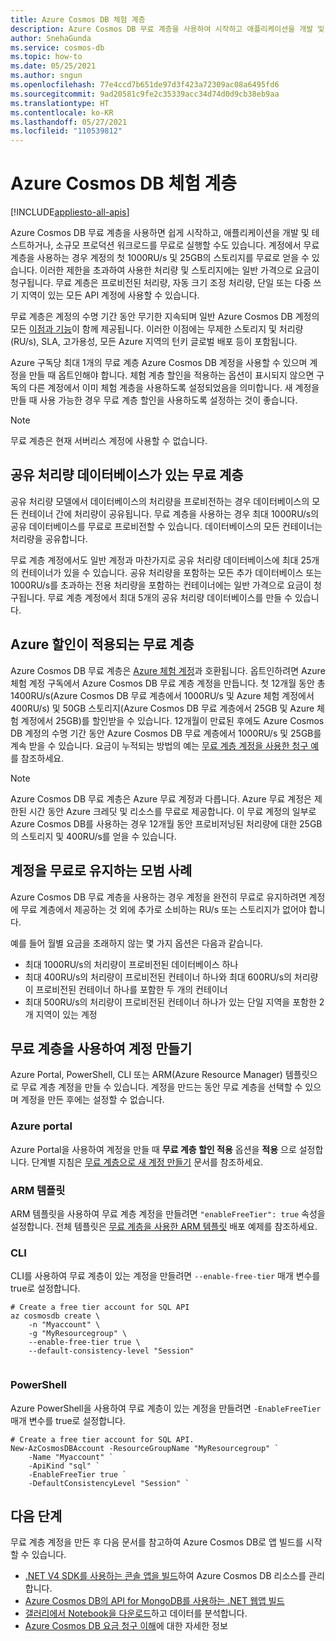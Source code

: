 ```yaml
---
title: Azure Cosmos DB 체험 계층
description: Azure Cosmos DB 무료 계층을 사용하여 시작하고 애플리케이션을 개발 및 테스트합니다. 무료 계층을 사용하는 경우 계정의 첫 1000RU/s 및 25GB의 스토리지를 무료로 얻을 수 있습니다.
author: SnehaGunda
ms.service: cosmos-db
ms.topic: how-to
ms.date: 05/25/2021
ms.author: sngun
ms.openlocfilehash: 77e4ccd7b651de97d3f423a72309ac08a6495fd6
ms.sourcegitcommit: 9ad20581c9fe2c35339acc34d74d0d9cb38eb9aa
ms.translationtype: HT
ms.contentlocale: ko-KR
ms.lasthandoff: 05/27/2021
ms.locfileid: "110539812"
---
```

# <a name="azure-cosmos-db-free-tier"></a>Azure Cosmos DB 체험 계층 
[!INCLUDE[appliesto-all-apis](includes/appliesto-all-apis.md)]

Azure Cosmos DB 무료 계층을 사용하면 쉽게 시작하고, 애플리케이션을 개발 및 테스트하거나, 소규모 프로덕션 워크로드를 무료로 실행할 수도 있습니다. 계정에서 무료 계층을 사용하는 경우 계정의 첫 1000RU/s 및 25GB의 스토리지를 무료로 얻을 수 있습니다. 이러한 제한을 초과하여 사용한 처리량 및 스토리지에는 일반 가격으로 요금이 청구됩니다. 무료 계층은 프로비전된 처리량, 자동 크기 조정 처리량, 단일 또는 다중 쓰기 지역이 있는 모든 API 계정에 사용할 수 있습니다.

무료 계층은 계정의 수명 기간 동안 무기한 지속되며 일반 Azure Cosmos DB 계정의 모든 [이점과 기능](introduction.md#key-benefits)이 함께 제공됩니다. 이러한 이점에는 무제한 스토리지 및 처리량(RU/s), SLA, 고가용성, 모든 Azure 지역의 턴키 글로벌 배포 등이 포함됩니다.

Azure 구독당 최대 1개의 무료 계층 Azure Cosmos DB 계정을 사용할 수 있으며 계정을 만들 때 옵트인해야 합니다. 체험 계층 할인을 적용하는 옵션이 표시되지 않으면 구독의 다른 계정에서 이미 체험 계층을 사용하도록 설정되었음을 의미합니다. 새 계정을 만들 때 사용 가능한 경우 무료 계층 할인을 사용하도록 설정하는 것이 좋습니다.

> [!NOTE]
> 무료 계층은 현재 서버리스 계정에 사용할 수 없습니다.

## <a name="free-tier-with-shared-throughput-database"></a>공유 처리량 데이터베이스가 있는 무료 계층

공유 처리량 모델에서 데이터베이스의 처리량을 프로비전하는 경우 데이터베이스의 모든 컨테이너 간에 처리량이 공유됩니다. 무료 계층을 사용하는 경우 최대 1000RU/s의 공유 데이터베이스를 무료로 프로비전할 수 있습니다. 데이터베이스의 모든 컨테이너는 처리량을 공유합니다. 

무료 계층 계정에서도 일반 계정과 마찬가지로 공유 처리량 데이터베이스에 최대 25개의 컨테이너가 있을 수 있습니다. 공유 처리량을 포함하는 모든 추가 데이터베이스 또는 1000RU/s를 초과하는 전용 처리량을 포함하는 컨테이너에는 일반 가격으로 요금이 청구됩니다. 무료 계층 계정에서 최대 5개의 공유 처리량 데이터베이스를 만들 수 있습니다.

## <a name="free-tier-with-azure-discount"></a>Azure 할인이 적용되는 무료 계층

Azure Cosmos DB 무료 계층은 [Azure 체험 계정](optimize-dev-test.md#azure-free-account)과 호환됩니다. 옵트인하려면 Azure 체험 계정 구독에서 Azure Cosmos DB 무료 계층 계정을 만듭니다. 첫 12개월 동안 총 1400RU/s(Azure Cosmos DB 무료 계층에서 1000RU/s 및 Azure 체험 계정에서 400RU/s) 및 50GB 스토리지(Azure Cosmos DB 무료 계층에서 25GB 및 Azure 체험 계정에서 25GB)를 할인받을 수 있습니다. 12개월이 만료된 후에도 Azure Cosmos DB 계정의 수명 기간 동안 Azure Cosmos DB 무료 계층에서 1000RU/s 및 25GB를 계속 받을 수 있습니다. 요금이 누적되는 방법의 예는 [무료 계층 계정을 사용한 청구 예](understand-your-bill.md#azure-free-tier)를 참조하세요.

> [!NOTE]
> Azure Cosmos DB 무료 계층은 Azure 무료 계정과 다릅니다. Azure 무료 계정은 제한된 시간 동안 Azure 크레딧 및 리소스를 무료로 제공합니다. 이 무료 계정의 일부로 Azure Cosmos DB를 사용하는 경우 12개월 동안 프로비저닝된 처리량에 대한 25GB의 스토리지 및 400RU/s를 얻을 수 있습니다.

## <a name="best-practices-to-keep-your-account-free"></a>계정을 무료로 유지하는 모범 사례

Azure Cosmos DB 무료 계층을 사용하는 경우 계정을 완전히 무료로 유지하려면 계정에 무료 계층에서 제공하는 것 외에 추가로 소비하는 RU/s 또는 스토리지가 없어야 합니다.

예를 들어 월별 요금을 초래하지 않는 몇 가지 옵션은 다음과 같습니다.

* 최대 1000RU/s의 처리량이 프로비전된 데이터베이스 하나
* 최대 400RU/s의 처리량이 프로비전된 컨테이너 하나와 최대 600RU/s의 처리량이 프로비전된 컨테이너 하나를 포함한 두 개의 컨테이너
* 최대 500RU/s의 처리량이 프로비전된 컨테이너 하나가 있는 단일 지역을 포함한 2개 지역이 있는 계정

## <a name="create-an-account-with-free-tier"></a>무료 계층을 사용하여 계정 만들기

Azure Portal, PowerShell, CLI 또는 ARM(Azure Resource Manager) 템플릿으로 무료 계층 계정을 만들 수 있습니다. 계정을 만드는 동안 무료 계층을 선택할 수 있으며 계정을 만든 후에는 설정할 수 없습니다.

### <a name="azure-portal"></a>Azure portal

Azure Portal을 사용하여 계정을 만들 때 **무료 계층 할인 적용** 옵션을 **적용** 으로 설정합니다. 단계별 지침은 [무료 계층으로 새 계정 만들기](create-cosmosdb-resources-portal.md) 문서를 참조하세요.

### <a name="arm-template"></a>ARM 템플릿

ARM 템플릿을 사용하여 무료 계층 계정을 만들려면 `"enableFreeTier": true` 속성을 설정합니다. 전체 템플릿은 [무료 계층을 사용한 ARM 템플릿](manage-with-templates.md#free-tier) 배포 예제를 참조하세요.

### <a name="cli"></a>CLI

CLI를 사용하여 무료 계층이 있는 계정을 만들려면 `--enable-free-tier` 매개 변수를 true로 설정합니다.

```azurecli-interactive
# Create a free tier account for SQL API
az cosmosdb create \
    -n "Myaccount" \
    -g "MyResourcegroup" \
    --enable-free-tier true \
    --default-consistency-level "Session"
    
```

### <a name="powershell"></a>PowerShell

Azure PowerShell을 사용하여 무료 계층이 있는 계정을 만들려면 `-EnableFreeTier` 매개 변수를 true로 설정합니다.

```powershell-interactive
# Create a free tier account for SQL API. 
New-AzCosmosDBAccount -ResourceGroupName "MyResourcegroup" `
    -Name "Myaccount" `
    -ApiKind "sql" `
    -EnableFreeTier true `
    -DefaultConsistencyLevel "Session" `
```

## <a name="next-steps"></a>다음 단계

무료 계층 계정을 만든 후 다음 문서를 참고하여 Azure Cosmos DB로 앱 빌드를 시작할 수 있습니다.

* [.NET V4 SDK를 사용하는 콘솔 앱을 빌드](create-sql-api-dotnet-v4.md)하여 Azure Cosmos DB 리소스를 관리합니다.
* [Azure Cosmos DB의 API for MongoDB를 사용하는 .NET 웹앱 빌드](create-mongodb-dotnet.md)
* [갤러리에서 Notebook을 다운로드](publish-notebook-gallery.md#download-a-notebook-from-the-gallery)하고 데이터를 분석합니다.
* [Azure Cosmos DB 요금 청구 이해](understand-your-bill.md)에 대한 자세한 정보
